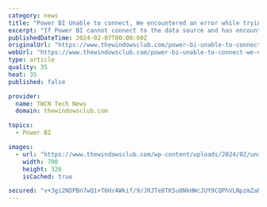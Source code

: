 ```yaml
---
category: news
title: "Power BI Unable to connect, We encountered an error while trying to connect"
excerpt: "If Power BI cannot connect to the data source and has encountered an error while trying to connect, you might be facing one of the following issues. Power BI fails to ..."
publishedDateTime: 2024-02-07T00:00:00Z
originalUrl: "https://www.thewindowsclub.com/power-bi-unable-to-connect-we-encountered-an-error-while-trying-to-connect"
webUrl: "https://www.thewindowsclub.com/power-bi-unable-to-connect-we-encountered-an-error-while-trying-to-connect"
type: article
quality: 35
heat: 35
published: false

provider:
  name: TWCN Tech News
  domain: thewindowsclub.com

topics:
  - Power BI

images:
  - url: "https://www.thewindowsclub.com/wp-content/uploads/2024/02/unable-to-connect-sql-powerbi.jpg"
    width: 700
    height: 326
    isCached: true

secured: "v+3gi2NDPBn7wQ1+T6HrAWkif/9/JRJTe8TK5u8NkHWcJUY9CQPhVLNpzmZaEUhfUXnOKv7vFcNli0ezpyYKDJAMyh13PUfehTyRmDre/nfj5gDz1TpDLkLTcRj+F9XvJciPaMR+01fKYDsD5V6NoCBpuMywx1I1u3E1LJcch+sXaavgkteobevSllQc73xErEZqG5hpmRN2LKJeqjbPmvqVTHVgtYmHjHk7s/29e1Qlp5NywuxmGnc1Ge6Le7nn8L6qQQNItARpzz/gvlO4OOFxjaNC4vc/gZjO4cYxrwrbtXY1dfD6AHZnyDBpPewLzI/f++Zpjv0DCeF0+AonYVjdOxowQX8YgjbjeRXxeYE=;NXHYfvn8QsI8XoqbNeozNw=="
---
```


